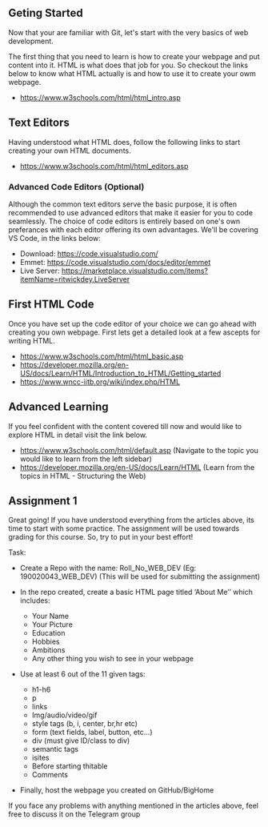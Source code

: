 ## Geting Started

Now that your are familiar with Git, let's start with the very basics of web development.

The first thing that you need to learn is how to create your webpage and put content into it. HTML is what does that job for you. So checkout the links below to know what HTML actually is and how to use it to create your owm webpage.
 - https://www.w3schools.com/html/html_intro.asp
 

## Text Editors

Having understood what HTML does, follow the following links to start creating your own HTML documents.
 - https://www.w3schools.com/html/html_editors.asp


### Advanced Code Editors (Optional)

Although the common text editors serve the basic purpose, it is often recommended to use advanced editors that make it easier for you to code seamlessly. The choice of code editors is entirely based on one's own preferances with each editor offering its own advantages. We'll be covering VS Code, in the links below:
 - Download:  https://code.visualstudio.com/
 - Emmet:  https://code.visualstudio.com/docs/editor/emmet
 - Live Server: https://marketplace.visualstudio.com/items?itemName=ritwickdey.LiveServer	


## First HTML Code

Once you have set up the code editor of your choice we can go ahead with creating you own webpage. First lets get a detailed look at a few ascepts for writing HTML.
 - https://www.w3schools.com/html/html_basic.asp
 - https://developer.mozilla.org/en-US/docs/Learn/HTML/Introduction_to_HTML/Getting_started
 - https://www.wncc-iitb.org/wiki/index.php/HTML
 
## Advanced Learning

If you feel confident with the content covered till now and would like to explore HTML in detail visit the link below.
 - https://www.w3schools.com/html/default.asp (Navigate to the topic you would like to learn from the left sidebar)
 - https://developer.mozilla.org/en-US/docs/Learn/HTML (Learn from the topics in HTML - Structuring the Web)

 
## Assignment 1

Great going! If you have understood everything from the articles above, its time to start with some practice. The assignment will be used towards grading for this course. So, try to put in your best effort!

Task:
 - Create a Repo with the name: Roll_No_WEB_DEV (Eg: 190020043_WEB_DEV) (This will be used for submitting the assignment)

 - In the repo created, create a basic HTML page titled ‘About Me’’ which includes:
   - Your Name
   - Your Picture
   - Education
   - Hobbies
   - Ambitions
   - Any other thing you wish to see in your webpage
   
 - Use at least 6 out of the 11 given tags:
   - h1-h6 
   - p
   - links 
   - Img/audio/video/gif
   - style tags (b, i, center, br,hr etc)
   - form (text fields, label, button, etc...)
   - div (must give ID/class to div)
   - semantic tags
   - isites
   - Before starting thitable
   - Comments
   
 - Finally, host the webpage you created on GitHub/BigHome
  
If you face any problems with anything mentioned in the articles above, feel free to discuss it on the Telegram group
